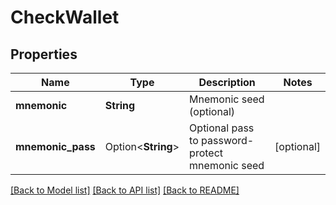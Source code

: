 # CheckWallet

## Properties

Name | Type | Description | Notes
------------ | ------------- | ------------- | -------------
**mnemonic** | **String** | Mnemonic seed (optional) | 
**mnemonic_pass** | Option<**String**> | Optional pass to password-protect mnemonic seed | [optional]

[[Back to Model list]](../README.md#documentation-for-models) [[Back to API list]](../README.md#documentation-for-api-endpoints) [[Back to README]](../README.md)


